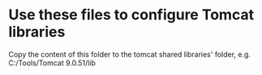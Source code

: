 # Use these files to configure Tomcat libraries

Copy the content of this folder to the tomcat shared libraries' folder, e.g. C:/Tools/Tomcat 9.0.51/lib
